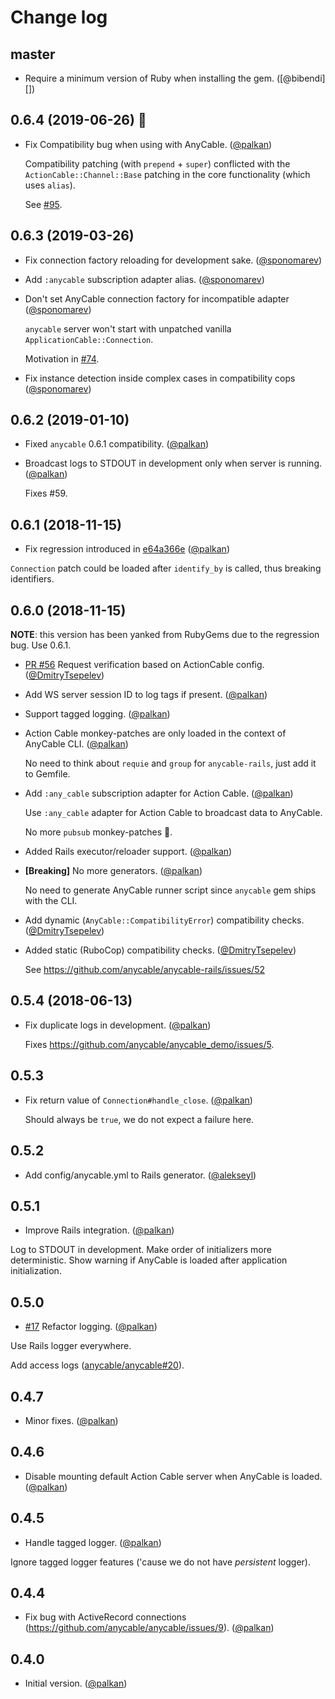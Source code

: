 # Change log

## master

- Require a minimum version of Ruby when installing the gem. ([@bibendi][]) 

## 0.6.4 (2019-06-26) 👶

- Fix Compatibility bug when using with AnyCable. ([@palkan][])

  Compatibility patching (with `prepend` + `super`) conflicted with
  the `ActionCable::Channel::Base` patching in the core functionality (which uses `alias`).

  See [#95](https://github.com/anycable/anycable-rails/issues/95).

## 0.6.3 (2019-03-26)

- Fix connection factory reloading for development sake. ([@sponomarev][])

- Add `:anycable` subscription adapter alias. ([@sponomarev][])

- Don't set AnyCable connection factory for incompatible adapter ([@sponomarev][])

  `anycable` server won't start with unpatched vanilla `ApplicationCable::Connection`.

  Motivation in [#74](https://github.com/anycable/anycable-rails/issues/74).

- Fix instance detection inside complex cases in compatibility cops ([@sponomarev][])

## 0.6.2 (2019-01-10)

- Fixed `anycable` 0.6.1 compatibility. ([@palkan][])

- Broadcast logs to STDOUT in development only when server is running. ([@palkan][])

  Fixes #59.

## 0.6.1 (2018-11-15)

- Fix regression introduced in [e64a366e](https://github.com/anycable/anycable-rails/commit/e64a366ea21293925e0c5c0b8e6595d65d5d0981#diff-fd0e56a6e825002eac978507c3581af7R14) ([@palkan][])

`Connection` patch could be loaded after `identify_by` is called, thus breaking
identifiers.

## 0.6.0 (2018-11-15)

**NOTE**: this version has been yanked from RubyGems due to the regression bug. Use 0.6.1.

- [PR #56](https://github.com/anycable/anycable-rails/pull/56) Request verification based on ActionCable config. ([@DmitryTsepelev][])

- Add WS server session ID to log tags if present. ([@palkan][])

- Support tagged logging. ([@palkan][])

- Action Cable monkey-patches are only loaded in the context of AnyCable CLI. ([@palkan][])

  No need to think about `requie` and `group` for `anycable-rails`, just add it to Gemfile.

- Add `:any_cable` subscription adapter for Action Cable. ([@palkan][])

  Use `:any_cable` adapter for Action Cable to broadcast data to AnyCable.

  No more `pubsub` monkey-patches 🎉.

- Added Rails executor/reloader support. ([@palkan][])

- **[Breaking]** No more generators. ([@palkan][])

  No need to generate AnyCable runner script since `anycable` gem ships with
  the CLI.

- Add dynamic (`AnyCable::CompatibilityError`) compatibility checks. ([@DmitryTsepelev][])

- Added static (RuboCop) compatibility checks. ([@DmitryTsepelev][])

  See https://github.com/anycable/anycable-rails/issues/52

## 0.5.4 (2018-06-13)

- Fix duplicate logs in development. ([@palkan][])

  Fixes https://github.com/anycable/anycable_demo/issues/5.

## 0.5.3

- Fix return value of `Connection#handle_close`. ([@palkan][])

  Should always be `true`, we do not expect a failure here.

## 0.5.2

- Add config/anycable.yml to Rails generator. ([@alekseyl][])

## 0.5.1

- Improve Rails integration. ([@palkan][])

Log to STDOUT in development.
Make order of initializers more deterministic.
Show warning if AnyCable is loaded after application initialization.

## 0.5.0

- [#17](https://github.com/anycable/anycable-rails/issues/17) Refactor logging. ([@palkan][])

Use Rails logger everywhere.

Add access logs ([anycable/anycable#20](https://github.com/anycable/anycable/issues/20)).

## 0.4.7

- Minor fixes. ([@palkan][])

## 0.4.6

- Disable mounting default Action Cable server when AnyCable is loaded. ([@palkan][])

## 0.4.5

- Handle tagged logger. ([@palkan][])

Ignore tagged logger features ('cause we do not have _persistent_ logger).

## 0.4.4

- Fix bug with ActiveRecord connections (https://github.com/anycable/anycable/issues/9). ([@palkan][])

## 0.4.0

- Initial version. ([@palkan][])

[@palkan]: https://github.com/palkan
[@alekseyl]: https://github.com/alekseyl
[@DmitryTsepelev]: https://github.com/DmitryTsepelev
[@sponomarev]: https://github.com/sponomarev
